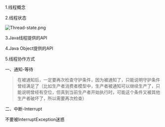 1.线程概念

2.线程状态



![Thread-state.png](https://i.loli.net/2019/11/20/QFaXOnDvtigz43N.png)







3.Java线程提供的API

4.Java Object提供的API

5.线程协作方式

一、通知-等待

> 在被通知后，一定要再次检查守护条件，因为被通知了，只能说明守护条件曾经满足了（比如生产者消费者模型中，生产者被通知可以继续生产了，只能说明曾经有空位，但真到当前生产者开始执行时，可能这个条件又被其他生产者破坏了，所以需要再次检查）



二、中断-Interrupt

不要被InterruptException迷惑

